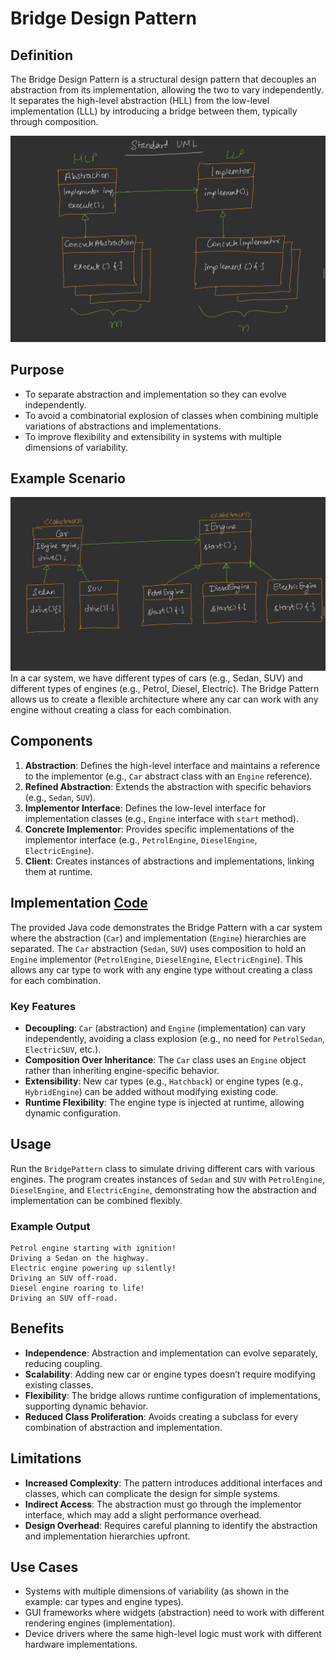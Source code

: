 
# Bridge Design Pattern

## Definition
The Bridge Design Pattern is a structural design pattern that decouples an abstraction from its implementation, allowing the two to vary independently. It separates the high-level abstraction (HLL) from the low-level implementation (LLL) by introducing a bridge between them, typically through composition.

![alt text](image.png)

## Purpose
- To separate abstraction and implementation so they can evolve independently.
- To avoid a combinatorial explosion of classes when combining multiple variations of abstractions and implementations.
- To improve flexibility and extensibility in systems with multiple dimensions of variability.

## Example Scenario

![alt text](image-1.png)
In a car system, we have different types of cars (e.g., Sedan, SUV) and different types of engines (e.g., Petrol, Diesel, Electric). The Bridge Pattern allows us to create a flexible architecture where any car can work with any engine without creating a class for each combination.
## Components
1. **Abstraction**: Defines the high-level interface and maintains a reference to the implementor (e.g., `Car` abstract class with an `Engine` reference).
2. **Refined Abstraction**: Extends the abstraction with specific behaviors (e.g., `Sedan`, `SUV`).
3. **Implementor Interface**: Defines the low-level interface for implementation classes (e.g., `Engine` interface with `start` method).
4. **Concrete Implementor**: Provides specific implementations of the implementor interface (e.g., `PetrolEngine`, `DieselEngine`, `ElectricEngine`).
5. **Client**: Creates instances of abstractions and implementations, linking them at runtime.

## Implementation [Code](/system-design/25/BridgePattern.java)
The provided Java code demonstrates the Bridge Pattern with a car system where the abstraction (`Car`) and implementation (`Engine`) hierarchies are separated. The `Car` abstraction (`Sedan`, `SUV`) uses composition to hold an `Engine` implementor (`PetrolEngine`, `DieselEngine`, `ElectricEngine`). This allows any car type to work with any engine type without creating a class for each combination.

### Key Features
- **Decoupling**: `Car` (abstraction) and `Engine` (implementation) can vary independently, avoiding a class explosion (e.g., no need for `PetrolSedan`, `ElectricSUV`, etc.).
- **Composition Over Inheritance**: The `Car` class uses an `Engine` object rather than inheriting engine-specific behavior.
- **Extensibility**: New car types (e.g., `Hatchback`) or engine types (e.g., `HybridEngine`) can be added without modifying existing code.
- **Runtime Flexibility**: The engine type is injected at runtime, allowing dynamic configuration.

## Usage
Run the `BridgePattern` class to simulate driving different cars with various engines. The program creates instances of `Sedan` and `SUV` with `PetrolEngine`, `DieselEngine`, and `ElectricEngine`, demonstrating how the abstraction and implementation can be combined flexibly.

### Example Output
```
Petrol engine starting with ignition!
Driving a Sedan on the highway.
Electric engine powering up silently!
Driving an SUV off-road.
Diesel engine roaring to life!
Driving an SUV off-road.
```

## Benefits
- **Independence**: Abstraction and implementation can evolve separately, reducing coupling.
- **Scalability**: Adding new car or engine types doesn’t require modifying existing classes.
- **Flexibility**: The bridge allows runtime configuration of implementations, supporting dynamic behavior.
- **Reduced Class Proliferation**: Avoids creating a subclass for every combination of abstraction and implementation.

## Limitations
- **Increased Complexity**: The pattern introduces additional interfaces and classes, which can complicate the design for simple systems.
- **Indirect Access**: The abstraction must go through the implementor interface, which may add a slight performance overhead.
- **Design Overhead**: Requires careful planning to identify the abstraction and implementation hierarchies upfront.

## Use Cases
- Systems with multiple dimensions of variability (as shown in the example: car types and engine types).
- GUI frameworks where widgets (abstraction) need to work with different rendering engines (implementation).
- Device drivers where the same high-level logic must work with different hardware implementations.

